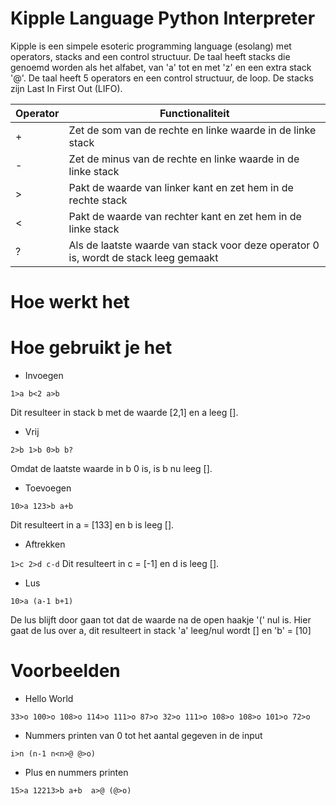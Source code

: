 # Kipple Language Python Interpreter
Kipple is een simpele esoteric programming language (esolang) met operators, stacks and een control structuur. De taal heeft stacks die genoemd worden als het alfabet, van 'a' tot en met 'z' en  een extra stack '@'. De taal heeft 5 operators en een control structuur, de loop. De stacks zijn Last In First Out (LIFO).

| Operator | Functionaliteit |
|--|--|
| + | Zet de som van de rechte en linke waarde in de linke stack |
| - | Zet de minus van de rechte en linke waarde in de linke stack |
| > | Pakt de waarde van linker kant en zet hem in de rechte stack  |
| < | Pakt de waarde van rechter kant en zet hem in de linke stack |
| ? | Als de laatste waarde van stack voor deze operator 0 is, wordt de stack leeg gemaakt |


# Hoe werkt het

# Hoe gebruikt je het

- Invoegen

`
1>a
b<2
a>b
`

Dit resulteer in stack b met de waarde [2,1] en a leeg [].

- Vrij

`
2>b
1>b
0>b
b?
`

Omdat de laatste waarde in b 0 is, is b nu leeg [].

- Toevoegen

`
10>a
123>b
a+b
`

Dit resulteert in a = [133] en b is leeg [].

- Aftrekken

`
1>c
2>d
c-d
`
Dit resulteert in c = [-1] en d is leeg [].
- Lus

`
10>a
(a-1 b+1)
`

De lus blijft door gaan tot dat de waarde na de open haakje '(' nul is. Hier gaat de lus over a, dit resulteert in stack 'a' leeg/nul wordt [] en 'b' = [10]

# Voorbeelden

 - Hello World
 
`33>o 100>o 108>o 114>o 111>o 87>o 32>o 111>o 108>o 108>o 101>o 72>o`

- Nummers printen van 0 tot het aantal gegeven in de input

`
  i>n
  (n-1 n<n>@ @>o)
`
-  Plus en nummers printen

`
15>a
12213>b
a+b 
a>@
(@>o)
`

